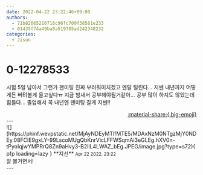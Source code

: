 ```yaml
---
date: 2022-04-22 23:22:46+09:00
authors:
  - 71b82665216716c96fc709f38581e233
  - 01435f74a49ba8a519705ad242348232
categories:
  - Jisun
---
```


# 0-12278533

<div class="post-container" markdown="1">
<div class="content-container md-sidebar__scrollwrap" markdown="1">

시험 5일 남아서 그런가 팬미팅 진짜 부러워미치겠고 멘탈 털린다... 지쎈 내년까지 어떻게든 버텨볼게 울고싶다ㅠ 지금 밤새서 공부해야될거같아... 공부 많이 하지도 않았는데 힘들다... 졸업해서 꼭 내년엔 팬미팅 갈게 지쎈!!

</div>
</div>

<div style="text-align: right;" markdown="1">
<a href="https://weverse.io/fromis9/fanpost/0-12278533" style="text-align: right;">:material-share:{.big-emoji}</a>
</div>
---

<div class="comments-container md-sidebar__scrollwrap" markdown="1">
<div class="comment" markdown="1">
<div class='id-container' markdown="1">
![](https://phinf.wevpstatic.net/MjAyNDEyMTlfMTE5/MDAxNzM0NTgzMjY0NDEy.08FClE9gxLY-99LscoMUgQbKnrVicLFFWSqmAi3eGLEg.hXV0n-tPyoIqjwYMPRrQ8Zn9aHvy3-B2llL4LWAZ_bEg.JPEG/image.jpg?type=s72){ pfp loading=lazy }
**<span class="artist">지선</span>** <small>Apr 22 2022, 23:22</small><br>
</div>
<div class='comment-body' markdown="1">
잘 볼거면서!
</div>
</div>
</div>
---
